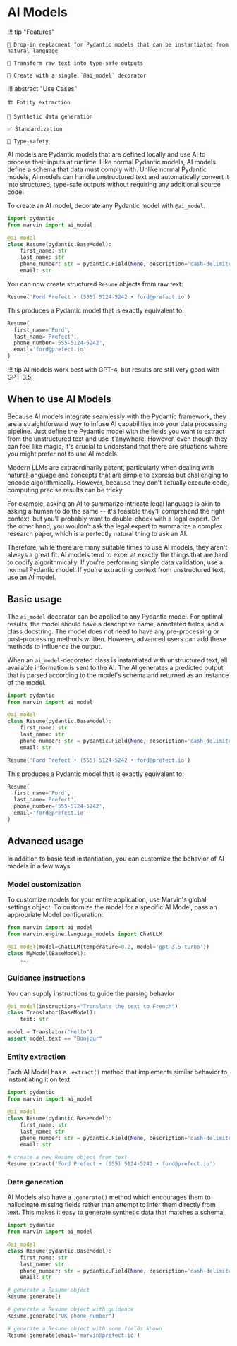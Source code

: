 # AI Models

!!! tip "Features"

    🧱 Drop-in replacment for Pydantic models that can be instantiated from natural language

    🔗 Transform raw text into type-safe outputs

    🎉 Create with a single `@ai_model` decorator

!!! abstract "Use Cases"

    🏗️ Entity extraction

    🧪 Synthetic data generation
    
    ✅ Standardization
    
    🧩 Type-safety


AI models are Pydantic models that are defined locally and use AI to process their inputs at runtime. Like normal Pydantic models, AI models define a schema that data must comply with. Unlike normal Pydantic models, AI models can handle unstructured text and automatically convert it into structured, type-safe outputs without requiring any additional source code!

To create an AI model, decorate any Pydantic model with `@ai_model`.

```python hl_lines="4"
import pydantic
from marvin import ai_model

@ai_model
class Resume(pydantic.BaseModel):
    first_name: str
    last_name: str
    phone_number: str = pydantic.Field(None, description='dash-delimited phone number')
    email: str
```
You can now create structured `Resume` objects from raw text: 
```python
Resume('Ford Prefect • (555) 5124-5242 • ford@prefect.io')
```
This produces a Pydantic model that is exactly equivalent to:
```python
Resume(
  first_name='Ford',
  last_name='Prefect',
  phone_number='555-5124-5242',
  email='ford@prefect.io'
)
```
!!! tip
    AI models work best with GPT-4, but results are still very good with GPT-3.5.

## When to use AI Models

Because AI models integrate seamlessly with the Pydantic framework, they are a straightforward way to infuse AI capabilities into your data processing pipeline. Just define the Pydantic model with the fields you want to extract from the unstructured text and use it anywhere! However, even though they can feel like magic, it's crucial to understand that there are situations where you might prefer not to use AI models.

Modern LLMs are extraordinarily potent, particularly when dealing with natural language and concepts that are simple to express but challenging to encode algorithmically. However, because they don't actually execute code, computing precise results can be tricky. 

For example, asking an AI to summarize intricate legal language is akin to asking a human to do the same -- it's feasible they'll comprehend the right context, but you'll probably want to double-check with a legal expert. On the other hand, you wouldn't ask the legal expert to summarize a complex research paper, which is a perfectly natural thing to ask an AI. 

Therefore, while there are many suitable times to use AI models, they aren't always a great fit. AI models tend to excel at exactly the things that are hard to codify algorithmically. If you're performing simple data validation, use a normal Pydantic model. If you're extracting context from unstructured text, use an AI model.

## Basic usage

The `ai_model` decorator can be applied to any Pydantic model. For optimal results, the model should have a descriptive name, annotated fields, and a class docstring. The model does not need to have any pre-processing or post-processing methods written. However, advanced users can add these methods to influence the output.

When an `ai_model`-decorated class is instantiated with unstructured text, all available information is sent to the AI. The AI generates a predicted output that is parsed according to the model's schema and returned as an instance of the model.

```python hl_lines="4"
import pydantic
from marvin import ai_model

@ai_model
class Resume(pydantic.BaseModel):
    first_name: str
    last_name: str
    phone_number: str = pydantic.Field(None, description='dash-delimited phone number')
    email: str

Resume('Ford Prefect • (555) 5124-5242 • ford@prefect.io')
```
This produces a Pydantic model that is exactly equivalent to:
```python
Resume(
  first_name='Ford',
  last_name='Prefect',
  phone_number='555-5124-5242',
  email='ford@prefect.io'
)
```


## Advanced usage

In addition to basic text instantiation, you can customize the behavior of AI models in a few ways. 
### Model customization

To customize models for your entire application, use Marvin's global settings object. To customize the model for a specific AI Model, pass an appropriate Model configuration:

```python
from marvin import ai_model
from marvin.engine.language_models import ChatLLM

@ai_model(model=ChatLLM(temperature=0.2, model='gpt-3.5-turbo'))
class MyModel(BaseModel):
    ...
```

### Guidance instructions
You can supply instructions to guide the parsing behavior
```python
@ai_model(instructions="Translate the text to French")
class Translator(BaseModel):
    text: str

model = Translator("Hello")
assert model.text == "Bonjour"
```

### Entity extraction

Each AI Model has a `.extract()` method that implements similar behavior to instantiating it on text.

```python hl_lines="4"
import pydantic
from marvin import ai_model

@ai_model
class Resume(pydantic.BaseModel):
    first_name: str
    last_name: str
    phone_number: str = pydantic.Field(None, description='dash-delimited phone number')
    email: str

# create a new Resume object from text
Resume.extract('Ford Prefect • (555) 5124-5242 • ford@prefect.io')
```

### Data generation

AI Models also have a `.generate()` method which encourages them to hallucinate missing fields rather than attempt to infer them directly from text. This makes it easy to generate synthetic data that matches a schema. 


```python hl_lines="4"
import pydantic
from marvin import ai_model

@ai_model
class Resume(pydantic.BaseModel):
    first_name: str
    last_name: str
    phone_number: str = pydantic.Field(None, description='dash-delimited phone number')
    email: str

# generate a Resume object
Resume.generate()

# generate a Resume object with guidance
Resume.generate("UK phone number")

# generate a Resume object with some fields known
Resume.generate(email='marvin@prefect.io')
```